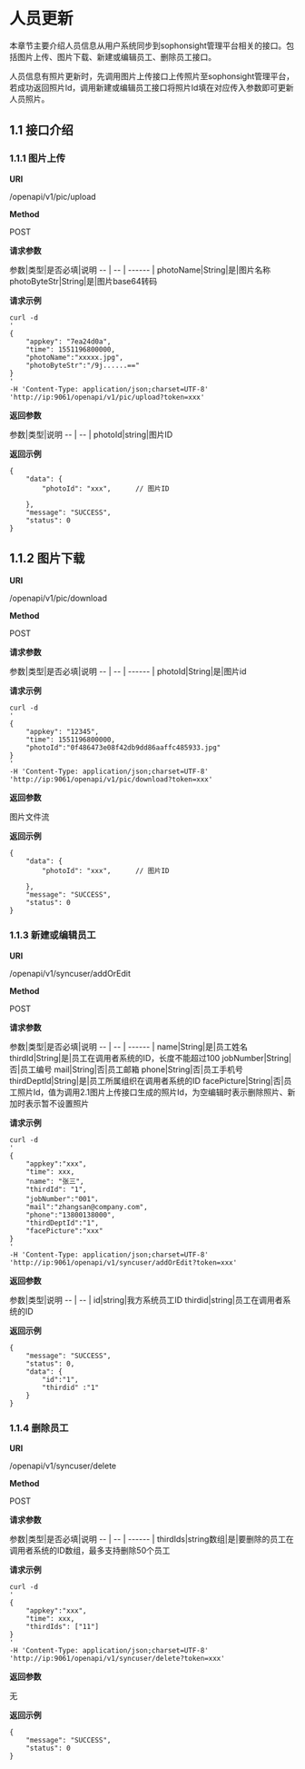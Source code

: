 # 人员更新 #

本章节主要介绍人员信息从用户系统同步到sophonsight管理平台相关的接口。包括图片上传、图片下载、新建或编辑员工、删除员工接口。

人员信息有照片更新时，先调用图片上传接口上传照片至sophonsight管理平台，若成功返回照片Id，调用新建或编辑员工接口将照片Id填在对应传入参数即可更新人员照片。

##  1.1 接口介绍 ##

### 1.1.1 图片上传 ###

**URI**

/openapi/v1/pic/upload

**Method**

POST

**请求参数**

参数|类型|是否必填|说明
--  | -- | ------ |
photoName|String|是|图片名称
photoByteStr|String|是|图片base64转码

**请求示例**

    curl -d
    '
    {
        "appkey": "7ea24d0a",
        "time": 1551196800000,
        "photoName":"xxxxx.jpg",
        "photoByteStr":"/9j......=="
    }
    '
    -H 'Content-Type: application/json;charset=UTF-8'
    'http://ip:9061/openapi/v1/pic/upload?token=xxx'

**返回参数**

参数|类型|说明
--  | -- |
photoId|string|图片ID

**返回示例**

    {
        "data": {
            "photoId": "xxx",      // 图片ID
                
        },
        "message": "SUCCESS",
        "status": 0
    }

## 1.1.2 图片下载 ##

**URI**

/openapi/v1/pic/download

**Method**

POST

**请求参数**

参数|类型|是否必填|说明
--  | -- | ------ |
photoId|String|是|图片id

**请求示例**

    curl -d 
    '
    {
    	"appkey": "12345",
    	"time": 1551196800000,
    	"photoId":"0f486473e08f42db9dd86aaffc485933.jpg"
	}
    '
    -H 'Content-Type: application/json;charset=UTF-8'
    'http://ip:9061/openapi/v1/pic/download?token=xxx'

**返回参数**

图片文件流

**返回示例**

    {
        "data": {
            "photoId": "xxx",      // 图片ID
                
        },
        "message": "SUCCESS",
        "status": 0
    }

### 1.1.3  新建或编辑员工 ###

**URI**

/openapi/v1/syncuser/addOrEdit

**Method**

POST

**请求参数**

参数|类型|是否必填|说明
--  | -- | ------ |
name|String|是|员工姓名
thirdId|String|是|员工在调用者系统的ID，长度不能超过100
jobNumber|String|否|员工编号
mail|String|否|员工邮箱
phone|String|否|员工手机号
thirdDeptId|String|是|员工所属组织在调用者系统的ID
facePicture|String|否|员工照片Id，值为调用2.1图片上传接口生成的照片Id，为空编辑时表示删除照片、新加时表示暂不设置照片

**请求示例**

    curl -d
    '
    {   
        "appkey":"xxx",
        "time": xxx,
        "name": "张三",
  		"thirdId": "1",
  		"jobNumber":"001"，
  		"mail":"zhangsan@company.com",
  		"phone":"13800138000",
  		"thirdDeptId":"1",
  		"facePicture":"xxx"
	}
    '
    -H 'Content-Type: application/json;charset=UTF-8'
    'http://ip:9061/openapi/v1/syncuser/addOrEdit?token=xxx'

**返回参数**

参数|类型|说明
--  | -- |
id|string|我方系统员工ID
thirdid|string|员工在调用者系统的ID

**返回示例**

    {     
    	"message": "SUCCESS",
    	"status": 0,
    	"data": {
        	"id":"1",
        	"thirdid" :"1"
    	}
	}

### 1.1.4  删除员工 ###

**URI**

/openapi/v1/syncuser/delete

**Method**

POST

**请求参数**

参数|类型|是否必填|说明
--  | -- | ------ |
thirdIds|string数组|是|要删除的员工在调用者系统的ID数组，最多支持删除50个员工

**请求示例**

    curl -d
    '
    {
        "appkey":"xxx",
        "time": xxx,
    	"thirdIds": ["11"]
	}
    '
    -H 'Content-Type: application/json;charset=UTF-8'
    'http://ip:9061/openapi/v1/syncuser/delete?token=xxx'

**返回参数**

无

**返回示例**

    {     
    	"message": "SUCCESS",
    	"status": 0
	}
